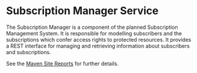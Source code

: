 # Subscription Manager Service

The Subscription Manager is a component of the planned Subscription Management System. It is responsible for
modelling subscribers and the subscriptions which confer access rights to protected resources. It provides a
REST interface for managing and retrieving information about subscribers and subscriptions.

See the [Maven Site Reports](https://open-sms.github.io/subscription-manager/) for further details.
